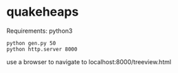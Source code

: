 # quakeheaps

Requirements:
python3


```
python gen.py 50
python http.server 8000
```

use a browser to navigate to localhost:8000/treeview.html
